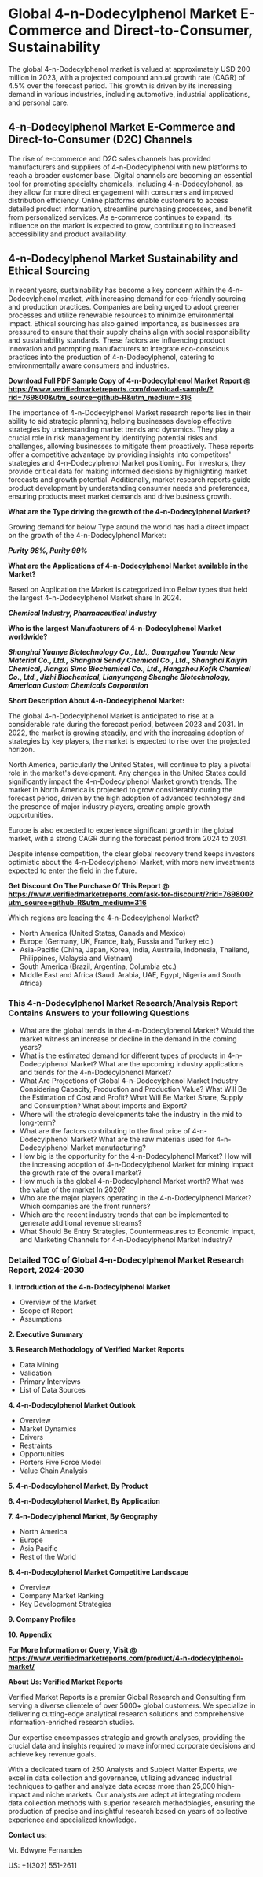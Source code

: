 <h1>Global 4-n-Dodecylphenol Market E-Commerce and Direct-to-Consumer, Sustainability</h1><p class=""><p>The global 4-n-Dodecylphenol market is valued at approximately USD 200 million in 2023, with a projected compound annual growth rate (CAGR) of 4.5% over the forecast period. This growth is driven by its increasing demand in various industries, including automotive, industrial applications, and personal care.</p><h2>4-n-Dodecylphenol Market E-Commerce and Direct-to-Consumer (D2C) Channels</h2><p>The rise of e-commerce and D2C sales channels has provided manufacturers and suppliers of 4-n-Dodecylphenol with new platforms to reach a broader customer base. Digital channels are becoming an essential tool for promoting specialty chemicals, including 4-n-Dodecylphenol, as they allow for more direct engagement with consumers and improved distribution efficiency. Online platforms enable customers to access detailed product information, streamline purchasing processes, and benefit from personalized services. As e-commerce continues to expand, its influence on the market is expected to grow, contributing to increased accessibility and product availability.</p><h2>4-n-Dodecylphenol Market Sustainability and Ethical Sourcing</h2><p>In recent years, sustainability has become a key concern within the 4-n-Dodecylphenol market, with increasing demand for eco-friendly sourcing and production practices. Companies are being urged to adopt greener processes and utilize renewable resources to minimize environmental impact. Ethical sourcing has also gained importance, as businesses are pressured to ensure that their supply chains align with social responsibility and sustainability standards. These factors are influencing product innovation and prompting manufacturers to integrate eco-conscious practices into the production of 4-n-Dodecylphenol, catering to environmentally aware consumers and industries.</p></p><p class=""><strong>Download Full PDF Sample Copy of 4-n-Dodecylphenol Market Report @ <a href="https://www.verifiedmarketreports.com/download-sample/?rid=769800&utm_source=github-R&utm_medium=316" target="_blank">https://www.verifiedmarketreports.com/download-sample/?rid=769800&utm_source=github-R&utm_medium=316</a></strong></p><p>The importance of&nbsp;4-n-Dodecylphenol Market research reports lies in their ability to aid strategic planning, helping businesses develop effective strategies by understanding market trends and dynamics. They play a crucial role in risk management by identifying potential risks and challenges, allowing businesses to mitigate them proactively. These reports offer a competitive advantage by providing insights into competitors' strategies and 4-n-Dodecylphenol Market positioning. For investors, they provide critical data for making informed decisions by highlighting market forecasts and growth potential. Additionally, market research reports guide product development by understanding consumer needs and preferences, ensuring products meet market demands and drive business growth.</p><p><strong>What are the&nbsp;Type driving the growth of the 4-n-Dodecylphenol Market?</strong></p><p id="" class="">Growing demand for below Type around the world has had a direct impact on the growth of the 4-n-Dodecylphenol Market:</p><p class=""><em><strong>Purity 98%, Purity 99%</strong></em></p><p class=""><strong>What are the&nbsp;Applications&nbsp;of 4-n-Dodecylphenol Market available in the Market?</strong></p><p id="" class="">Based on Application the Market is categorized into Below types that held the largest 4-n-Dodecylphenol Market share In 2024.</p><p class=""><em><strong>Chemical Industry, Pharmaceutical Industry</strong></em></p><p class=""><strong>Who is the largest Manufacturers of 4-n-Dodecylphenol Market worldwide?</strong></p><p><em><strong>Shanghai Yuanye Biotechnology Co., Ltd., Guangzhou Yuanda New Material Co., Ltd., Shanghai Sendy Chemical Co., Ltd., Shanghai Kaiyin Chemical, Jiangxi Simo Biochemical Co., Ltd., Hangzhou Kofik Chemical Co., Ltd., Jizhi Biochemical, Lianyungang Shenghe Biotechnology, American Custom Chemicals Corporation</strong></em></p><p id="" class=""><strong>Short Description About 4-n-Dodecylphenol Market:</strong></p><p>The global 4-n-Dodecylphenol Market is anticipated to rise at a considerable rate during the forecast period, between 2023 and 2031. In 2022, the market is growing steadily, and with the increasing adoption of strategies by key players, the market is expected to rise over the projected horizon.</p><p>North America, particularly the United States, will continue to play a pivotal role in the market's development. Any changes in the United States could significantly impact the 4-n-Dodecylphenol Market growth trends. The market in North America is projected to grow considerably during the forecast period, driven by the high adoption of advanced technology and the presence of major industry players, creating ample growth opportunities.</p><p>Europe is also expected to experience significant growth in the global market, with a strong CAGR during the forecast period from 2024 to 2031.</p><p>Despite intense competition, the clear global recovery trend keeps investors optimistic about the 4-n-Dodecylphenol Market, with more new investments expected to enter the field in the future.</p><p id="" class=""><strong>Get Discount On The Purchase Of This Report @ <a href="https://www.verifiedmarketreports.com/ask-for-discount/?rid=769800?utm_source=github-R&utm_medium=316" target="_blank">https://www.verifiedmarketreports.com/ask-for-discount/?rid=769800?utm_source=github-R&utm_medium=316</a></strong></p><p class="">Which regions are leading the 4-n-Dodecylphenol Market?</p><ul><li>North America (United States, Canada and Mexico)</li><li>Europe (Germany, UK, France, Italy, Russia and Turkey etc.)</li><li>Asia-Pacific (China, Japan, Korea, India, Australia, Indonesia, Thailand, Philippines, Malaysia and Vietnam)</li><li>South America (Brazil, Argentina, Columbia etc.)</li><li>Middle East and Africa (Saudi Arabia, UAE, Egypt, Nigeria and South Africa)</li></ul><h3 id="" class="">This 4-n-Dodecylphenol Market Research/Analysis Report Contains Answers to your following Questions</h3><ul><li>What are the global trends in the 4-n-Dodecylphenol Market? Would the market witness an increase or decline in the demand in the coming years?</li><li>What is the estimated demand for different types of products in 4-n-Dodecylphenol Market? What are the upcoming industry applications and trends for the 4-n-Dodecylphenol Market?</li><li>What Are Projections of Global 4-n-Dodecylphenol Market Industry Considering Capacity, Production and Production Value? What Will Be the Estimation of Cost and Profit? What Will Be Market Share, Supply and Consumption? What about imports and Export?</li><li>Where will the strategic developments take the industry in the mid to long-term?</li><li>What are the factors contributing to the final price of 4-n-Dodecylphenol Market? What are the raw materials used for 4-n-Dodecylphenol Market manufacturing?</li><li>How big is the opportunity for the 4-n-Dodecylphenol Market? How will the increasing adoption of 4-n-Dodecylphenol Market for mining impact the growth rate of the overall market?</li><li>How much is the global 4-n-Dodecylphenol Market worth? What was the value of the market In 2020?</li><li>Who are the major players operating in the 4-n-Dodecylphenol Market? Which companies are the front runners?</li><li>Which are the recent industry trends that can be implemented to generate additional revenue streams?</li><li>What Should Be Entry Strategies, Countermeasures to Economic Impact, and Marketing Channels for 4-n-Dodecylphenol Market Industry?</li></ul><h3 id="" class="">Detailed TOC of Global 4-n-Dodecylphenol Market Research Report, 2024-2030</h3><p id="" class=""><strong>1. Introduction of the 4-n-Dodecylphenol Market</strong></p><ul><li>Overview of the Market</li><li>Scope of Report</li><li>Assumptions</li></ul><p id="" class=""><strong>2. Executive Summary</strong></p><p id="" class=""><strong>3. Research Methodology of Verified Market Reports</strong></p><ul><li>Data Mining</li><li>Validation</li><li>Primary Interviews</li><li>List of Data Sources</li></ul><p id="" class=""><strong>4. 4-n-Dodecylphenol Market Outlook</strong></p><ul><li>Overview</li><li>Market Dynamics</li><li>Drivers</li><li>Restraints</li><li>Opportunities</li><li>Porters Five Force Model</li><li>Value Chain Analysis</li></ul><p id="" class=""><strong>5. 4-n-Dodecylphenol Market, By Product</strong></p><p id="" class=""><strong>6. 4-n-Dodecylphenol Market, By Application</strong></p><p id="" class=""><strong>7. 4-n-Dodecylphenol Market, By Geography</strong></p><ul><li>North America</li><li>Europe</li><li>Asia Pacific</li><li>Rest of the World</li></ul><p id="" class=""><strong>8. 4-n-Dodecylphenol Market Competitive Landscape</strong></p><ul><li>Overview</li><li>Company Market Ranking</li><li>Key Development Strategies</li></ul><p id="" class=""><strong>9. Company Profiles</strong></p><p id="" class=""><strong>10. Appendix</strong></p><p id="" class=""><strong>For More Information or Query, Visit @ <a href="https://www.verifiedmarketreports.com/product/4-n-dodecylphenol-market/" target="_blank">https://www.verifiedmarketreports.com/product/4-n-dodecylphenol-market/</a></strong></p><p id="" class=""><strong>About Us: Verified Market Reports</strong></p><p id="" class="">Verified Market Reports is a premier Global Research and Consulting firm serving a diverse clientele of over 5000+ global customers. We specialize in delivering cutting-edge analytical research solutions and comprehensive information-enriched research studies.</p><p id="" class="">Our expertise encompasses strategic and growth analyses, providing the crucial data and insights required to make informed corporate decisions and achieve key revenue goals.</p><p id="" class="">With a dedicated team of 250 Analysts and Subject Matter Experts, we excel in data collection and governance, utilizing advanced industrial techniques to gather and analyze data across more than 25,000 high-impact and niche markets. Our analysts are adept at integrating modern data collection methods with superior research methodologies, ensuring the production of precise and insightful research based on years of collective experience and specialized knowledge.</p><p id="" class=""><strong>Contact us:</strong></p><p id="" class="">Mr. Edwyne Fernandes</p><p id="" class="">US: +1(302) 551-2611</p>